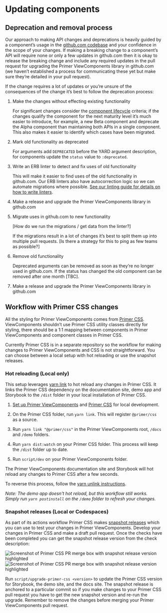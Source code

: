 # Updating components

## Deprecation and removal process

Our approach to making API changes and deprecations is heavily guided by a component’s usage in the [github.com codebase](https://github.com/github/github) and your confidence in the scope of your changes. If making a breaking change to a component’s API will require none or only a few updates in github.com then it is okay to release the breaking change and include any required updates in the pull request for upgrading the Primer ViewComponents library in github.com (we haven’t established a process for communicating these yet but make sure they’re detailed in your pull request).

If the change requires a lot of updates or you’re unsure of the consequences of the change it’s best to follow the deprecation process:

1. Make the changes without effecting existing functionality

   For significant changes consider the [component lifecycle](https://primer.style/contribute/component-lifecycle) criteria; if the changes qualify the component for the next maturity level it’s much easier to introduce, for example, a new Beta component and deprecate the Alpha component than maintaining both APIs in a single component. This also makes it easier to identify which cases have been migrated.

2. Mark old functionality as deprecated

   For arguments add `DEPRECATED` before the YARD argument description, for components update the `status` value to `:deprecated`.

3. Write an ERB linter to detect and fix uses of old functionality

   This will make it easier to find uses of the old functionality in github.com. Our ERB linters also have autocorrection logic so we can automate migrations where possible. [See our linting guide for details on how to write linters](https://primer.style/view-components/linting).

4. Make a release and upgrade the Primer ViewComponents library in github.com
5. Migrate uses in github.com to new functionality

   [How do we run the migrations / get data from the linter?]

   If the migrations result in a lot of changes it’s best to split them up into multiple pull requests. [Is there a strategy for this to ping as few teams as possible?]

6. Remove old functionality

   Deprecated arguments can be removed as soon as they’re no longer used in github.com. If the status has changed the old component can be removed after one month [TBC].

7. Make a release and upgrade the Primer ViewComponents library in github.com

## Workflow with Primer CSS changes

All the styling for Primer ViewComponents comes from [Primer CSS](https://github.com/primer/css). ViewComponents shouldn’t use Primer CSS utility classes directly for styling, there should be a 1:1 mapping between components in Primer ViewComponents and component classes in Primer CSS.

Currently Primer CSS is in a separate repository so the workflow for making changes to Primer ViewComponents and CSS is not straightforward. You can choose between a local setup with hot reloading or use the snapshot releases.

### Hot reloading (Local only)

This setup leverages [yarn link](https://classic.yarnpkg.com/en/docs/cli/link) to hot reload any changes in Primer CSS. It links the Primer CSS dependency on the documentation site, demo app and Storybook to the `/dist` folder in your local installation of Primer CSS.

1. [Set up Primer ViewComponents](./setup.md) and [Primer CSS](https://github.com/primer/css) for local development.

2. On the Primer CSS folder, run `yarn link`. This will register `@primer/css` as a source.

3. Run `yarn link "@primer/css"` in the Primer ViewComponents root, `/docs` and `/demo` folders.

4. Run `yarn dist:watch` on your Primer CSS folder. This process will keep the `/dist` folder up to date.

5. Run `script/dev` on your Primer ViewComponents folder.

The Primer ViewComponents documentation site and Storybook will hot reload any changes to Primer CSS after a few seconds.

To reverse this process, follow the [yarn unlink instructions](https://classic.yarnpkg.com/en/docs/cli/unlink).

_Note: The demo app doesn't hot reload, but this workflow still works. Simply run `yarn postinstall` on the `/demo` folder to refresh your changes._

### Snapshot releases (Local or Codespaces)

As part of its actions workflow Primer CSS makes [snapshot releases](https://github.com/changesets/changesets/blob/main/docs/snapshot-releases.md) which you can use to test your changes in Primer ViewComponents. Develop your changes in Primer CSS and make a draft pull request. Once the checks have been completed you can get the snapshot release version from the check description:

![Screenshot of Primer CSS PR merge box with snapshot release version highlighted](https://user-images.githubusercontent.com/1901935/149159950-642252c8-d71b-47c7-a991-d23b74135bc7.png#gh-light-mode-only)
![Screenshot of Primer CSS PR merge box with snapshot release version highlighted](https://user-images.githubusercontent.com/1901935/149159954-2e5225a2-8bf5-4610-8eea-5b865e24c637.png#gh-dark-mode-only)

Run `script/upgrade-primer-css <version>` to update the Primer CSS version for Storybook, the demo site, and the docs site. The snapshot release is anchored to a particular commit so if you make changes to your Primer CSS pull request you have to get the new snapshot version and re-run the upgrade. Remember to remove the changes before merging your Primer ViewComponents pull request.
